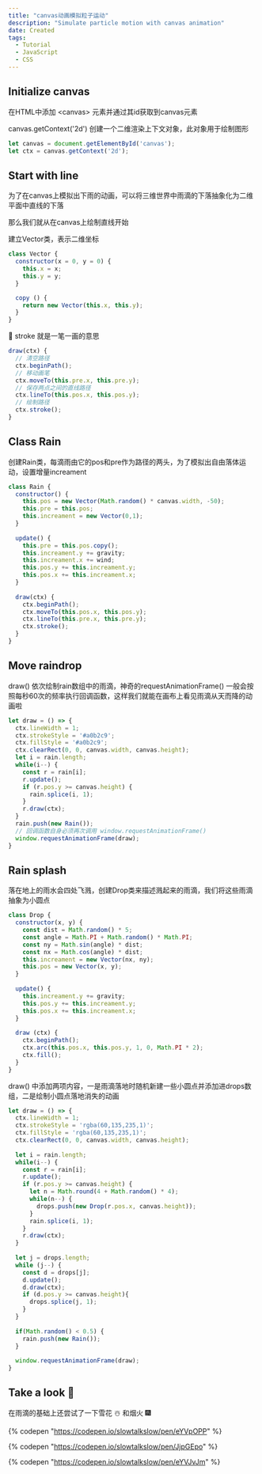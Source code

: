 ```yaml
---
title: "canvas动画模拟粒子运动"
description: "Simulate particle motion with canvas animation"
date: Created
tags: 
  - Tutorial
  - JavaScript
  - CSS
---
```




## Initialize canvas

在HTML中添加 \<canvas> 元素并通过其id获取到canvas元素

canvas.getContext('2d') 创建一个二维渲染上下文对象，此对象用于绘制图形

```javascript
let canvas = document.getElementById('canvas');
let ctx = canvas.getContext('2d');

```



## Start with line

为了在canvas上模拟出下雨的动画，可以将三维世界中雨滴的下落抽象化为二维平面中直线的下落

那么我们就从在canvas上绘制直线开始

建立Vector类，表示二维坐标

```javascript
class Vector {
  constructor(x = 0, y = 0) {
    this.x = x;
    this.y = y;
  }

  copy () {
    return new Vector(this.x, this.y);
  }
}
```

🎨 stroke 就是一笔一画的意思

```javascript
draw(ctx) {
  // 清空路径
  ctx.beginPath();
  // 移动画笔
  ctx.moveTo(this.pre.x, this.pre.y);
  // 保存两点之间的直线路径
  ctx.lineTo(this.pos.x, this.pos.y);
  // 绘制路径
  ctx.stroke();
}
```



## Class Rain&#x20;

创建Rain类，每滴雨由它的pos和pre作为路径的两头，为了模拟出自由落体运动，设置增量increament

```javascript
class Rain {
  constructor() {
    this.pos = new Vector(Math.random() * canvas.width, -50);
    this.pre = this.pos;
    this.increament = new Vector(0,1);
  }
  
  update() {
    this.pre = this.pos.copy();
    this.increament.y += gravity;
    this.increament.x += wind;
    this.pos.y += this.increament.y;
    this.pos.x += this.increament.x;
  }
  
  draw(ctx) {
    ctx.beginPath();
    ctx.moveTo(this.pos.x, this.pos.y);
    ctx.lineTo(this.pre.x, this.pre.y);
    ctx.stroke();
  }
}
```



## Move raindrop&#x20;

draw() 依次绘制rain数组中的雨滴，神奇的requestAnimationFrame() 一般会按照每秒60次的频率执行回调函数，这样我们就能在画布上看见雨滴从天而降的动画啦

```javascript
let draw = () => {
  ctx.lineWidth = 1;
  ctx.strokeStyle = '#a0b2c9';
  ctx.fillStyle = '#a0b2c9';
  ctx.clearRect(0, 0, canvas.width, canvas.height);
  let i = rain.length;
  while(i--) {
    const r = rain[i];
    r.update();
    if (r.pos.y >= canvas.height) {
      rain.splice(i, 1);
    }
    r.draw(ctx);
  }
  rain.push(new Rain());
  // 回调函数自身必须再次调用 window.requestAnimationFrame()
  window.requestAnimationFrame(draw); 
}
```



## Rain splash

落在地上的雨水会四处飞溅，创建Drop类来描述溅起来的雨滴，我们将这些雨滴抽象为小圆点

```javascript
class Drop {
  constructor(x, y) {
    const dist = Math.random() * 5;
    const angle = Math.PI + Math.random() * Math.PI;
    const ny = Math.sin(angle) * dist;
    const nx = Math.cos(angle) * dist;
    this.increament = new Vector(nx, ny);
    this.pos = new Vector(x, y);
  }
  
  update() {
    this.increament.y += gravity;
    this.pos.y += this.increament.y;
    this.pos.x += this.increament.x;
  }
  
  draw (ctx) {
    ctx.beginPath();
    ctx.arc(this.pos.x, this.pos.y, 1, 0, Math.PI * 2);
    ctx.fill();
  }
}
```

draw() 中添加两项内容，一是雨滴落地时随机新建一些小圆点并添加进drops数组，二是绘制小圆点落地消失的动画

```javascript
let draw = () => {
  ctx.lineWidth = 1;
  ctx.strokeStyle = 'rgba(60,135,235,1)';
  ctx.fillStyle = 'rgba(60,135,235,1)';
  ctx.clearRect(0, 0, canvas.width, canvas.height);
  
  let i = rain.length;
  while(i--) {
    const r = rain[i];
    r.update();
    if (r.pos.y >= canvas.height) {
      let n = Math.round(4 + Math.random() * 4);
      while(n--) {
        drops.push(new Drop(r.pos.x, canvas.height));
      }
      rain.splice(i, 1);
    }
    r.draw(ctx);
  }
  
  let j = drops.length;
  while (j--) {
    const d = drops[j];
    d.update();
    d.draw(ctx);
    if (d.pos.y >= canvas.height){
      drops.splice(j, 1);
    }
  }
  
  if(Math.random() < 0.5) {
    rain.push(new Rain());
  }
  
  window.requestAnimationFrame(draw);
}
```



## Take a look  👀

在雨滴的基础上还尝试了一下雪花 ☃️ 和烟火 🎆 

{% codepen "https://codepen.io/slowtalkslow/pen/eYVpOPP" %}

{% codepen "https://codepen.io/slowtalkslow/pen/JjpGEpo" %}

{% codepen "https://codepen.io/slowtalkslow/pen/eYVJvJm" %}

